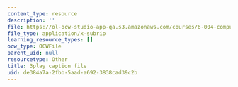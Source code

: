 ```yaml
---
content_type: resource
description: ''
file: https://ol-ocw-studio-app-qa.s3.amazonaws.com/courses/6-004-computation-structures-spring-2017/de384a7a2fbb5aada6923838cad39c2b_0LqS5QtpSVE.vtt
file_type: application/x-subrip
learning_resource_types: []
ocw_type: OCWFile
parent_uid: null
resourcetype: Other
title: 3play caption file
uid: de384a7a-2fbb-5aad-a692-3838cad39c2b
---
```

